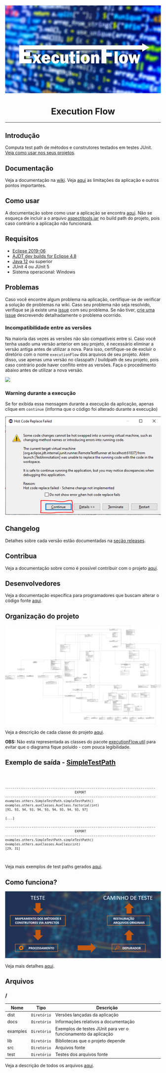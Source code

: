 ![](https://github.com/williamniemiec/ExecutionFlow/blob/master/docs/img/logo/logo.jpg?raw=true)

<h1 align='center'> Execution Flow</h1>

<hr />

## Introdução
Computa test path de métodos e construtores testados em testes JUnit. [Veja como usar nos seus projetos](https://github.com/williamniemiec/ExecutionFlow/wiki/Como-usar).

## Documentação
Veja a documentação na [wiki](https://github.com/williamniemiec/ExecutionFlow/wiki). Veja [aqui](https://github.com/williamniemiec/ExecutionFlow/wiki/Limita%C3%A7%C3%B5es-e-pontos-importantes) as limitações da aplicação e outros pontos importantes.

## Como usar
A documentação sobre como usar a aplicação se encontra [aqui](https://github.com/williamniemiec/ExecutionFlow/wiki/Como-usar). Não se esqueça de incluir a o arquivo [aspectjtools.jar](https://github.com/williamniemiec/ExecutionFlow/blob/master/lib/aspectjtools.jar) no build path do projeto, pois caso contrário a aplicação não funcionará.

## Requisitos
- [Eclipse 2019-06](https://www.eclipse.org/downloads/packages/release/2019-06)
- [AJDT dev builds for Eclipse 4.8](http://download.eclipse.org/tools/ajdt/48/dev/update)
- [Java 12](https://www.oracle.com/java/technologies/javase/jdk12-archive-downloads.html) ou superior
- JUnit 4 ou JUnit 5
- Sistema operacional: Windows

## Problemas
Caso você encontre algum problema na aplicação, certifique-se de verificar a solução de problemas na wiki. Caso seu problema não seja resolvido, verifique se já existe uma [issue](https://github.com/williamniemiec/ExecutionFlow/issues) com seu problema. Se não tiver, [crie uma issue](https://github.com/williamniemiec/ExecutionFlow/issues/new/choose) descrevendo detalhadamente o problema ocorrido.

### Incompatibilidade entre as versões
Na maioria das vezes as versões não são compatíveis entre si.  Caso você tenha usado uma versão anterior em seu projeto, é necessário eliminar a versão antiga antes de utilizar a nova. Para isso, certifique-se de excluir o diretório com o nome `executionFlow` dos arquivos de seu projeto. Além disso, use apenas uma versão no classpath / buildpath de seu projeto, pois caso contrário pode haver conflito entre as versões. Faça o procedimento abaixo antes de utilizar a nova versão.

![](https://github.com/williamniemiec/ExecutionFlow/blob/master/docs/gif/migration.gif)

### Warning durante a execução
Se for exibida essa mensagem durante a execução da aplicação, apenas clique em `continue` (informa que o código foi alterado durante a execução)

![eclipse_msg](https://github.com/williamniemiec/ExecutionFlow/blob/master/docs/img/others/eclipse_msg.PNG?raw=true)

## Changelog
Detalhes sobre cada versão estão documentadas na [seção releases](https://github.com/williamniemiec/ExecutionFlow/releases).

## Contribua
Veja a documentação sobre como é possível contribuir com o projeto [aqui](https://github.com/williamniemiec/ExecutionFlow/blob/master/CONTRIBUTING.md).

## Desenvolvedores
Veja a documentação específica para programadores que buscam alterar o código fonte [aqui](https://github.com/williamniemiec/ExecutionFlow/blob/master/DEVELOPERS.md).

## Organização do projeto
![UML diagram](https://github.com/williamniemiec/ExecutionFlow/blob/master/docs/uml/uml.png?raw=true)

Veja a descrição de cada classe do projeto [aqui](https://github.com/williamniemiec/ExecutionFlow/wiki/Classes,-Interfaces-e-Aspectos).

<b>OBS:</b> Não esta representada as classes do pacote [executionFlow.util](https://github.com/williamniemiec/ExecutionFlow/tree/master/src/executionFlow/util) para evitar que o diagrama fique poluído - com pouca legibilidade.

## Exemplo de saída - [SimpleTestPath](https://github.com/williamniemiec/ExecutionFlow/blob/master/examples/examples/others/SimpleTestPath.java)
<code>
	
	--------------------------------------------------------------------------------
	                                     EXPORT
	--------------------------------------------------------------------------------
	examples.others.SimpleTestPath.simpleTestPath()
	examples.others.auxClasses.AuxClass.factorial(int)
	[91, 93, 94, 93, 94, 93, 94, 93, 94, 93, 97]
	 
	[...]
	 
	--------------------------------------------------------------------------------
	    	                             EXPORT
	--------------------------------------------------------------------------------
	examples.others.SimpleTestPath.simpleTestPath()
	examples.others.auxClasses.AuxClass(int)
	[29, 31]
</code>

Veja mais exemplos de test paths gerados [aqui](https://github.com/williamniemiec/ExecutionFlow/wiki/Exemplos).

## Como funciona?
![](https://github.com/williamniemiec/ExecutionFlow/blob/master/docs/img/others/visao-geral.png?raw=true)

Veja mais detalhes [aqui](https://github.com/williamniemiec/ExecutionFlow/wiki/Como-funciona).


##  Arquivos
### /
|        Nome        |Tipo|Descrição|
|----------------|-------------------------------|-----------------------------|
|dist |`Diretório`|Versões lançadas da aplicação|
|docs |`Diretório`|Informações relativos a documentação|
|examples   |`Diretório`|	Exemplos de testes JUnit para ver o funcionamento da aplicação   |
|lib   |`Diretório`|Bibliotecas que o projeto depende   |
|src     |`Diretório`| Arquivos fonte|
|test|`Diretório`|Testes dos arquivos fonte|

Veja a descrição de todos os arquivos [aqui](https://github.com/williamniemiec/ExecutionFlow/wiki/Arquivos).
